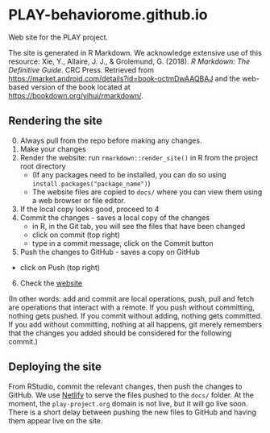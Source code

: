 # PLAY-behaviorome.github.io
Web site for the PLAY project.

The site is generated in R Markdown.
We acknowledge extensive use of this resource: Xie, Y., Allaire, J. J., & Grolemund, G. (2018). *R Markdown: The Definitive Guide*. CRC Press. Retrieved from https://market.android.com/details?id=book-octmDwAAQBAJ and the web-based version of the book located at <https://bookdown.org/yihui/rmarkdown/>.

## Rendering the site

0. Always pull from the repo before making any changes.
1. Make your changes
2. Render the website: run `rmarkdown::render_site()` in R from the project root directory
    - (If any packages need to be installed, you can do so using `install.packages("package_name")`)
    - The website files are copied to `docs/` where you can view them using a web browser or file editor.
3. If the local copy looks good, proceed to 4
4. Commit the changes - saves a local copy of the changes
    - in R, in the Git tab, you will see the files that have been changed
    - click on commit (top right)
    - type in a commit message, click on the Commit button
5. Push the changes to GitHub - saves a copy on GitHub
- click on Push (top right)
6. Check the [website](https://PLAY-behaviorome.github.io/PLAY-project.org)


(In other words: add and commit are local operations, push, pull and fetch are operations that interact with a remote. If you push without committing, nothing gets pushed. If you commit without adding, nothing gets committed. If you add without committing, nothing at all happens, git merely remembers that the changes you added should be considered for the following commit.)


## Deploying the site

From RStudio, commit the relevant changes, then push the changes to GitHub.
We use [Netlify](netlify.com) to serve the files pushed to the `docs/` folder.
At the moment, the `play-project.org` domain is not live, but it will go live soon.
There is a short delay between pushing the new files to GitHub and having them appear live on the site.
